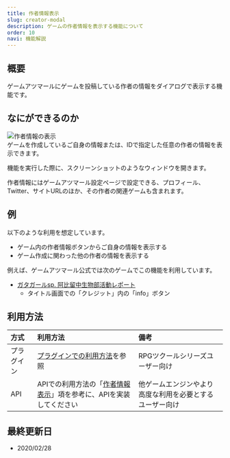 ```yaml
---
title: 作者情報表示
slug: creator-modal
description: ゲームの作者情報を表示する機能について
order: 10
navi: 機能解説
---
```

    
## 概要
ゲームアツマールにゲームを投稿している作者の情報をダイアログで表示する機能です。
    
## なにができるのか
![作者情報の表示](/images/creator_modal_sample1.png)  
ゲームを作成しているご自身の情報または、IDで指定した任意の作者の情報を表示できます。
  
機能を実行した際に、スクリーンショットのようなウィンドウを開きます。
  
作者情報にはゲームアツマール設定ページで設定できる、プロフィール、Twitter、サイトURLのほか、その作者の関連ゲームも含まれます。
    
## 例
以下のような利用を想定しています。
 - ゲーム内の作者情報ボタンからご自身の情報を表示する
 - ゲーム作成に関わった他の作者の情報を表示する

例えば、ゲームアツマール公式では次のゲームでこの機能を利用しています。
 - [ガタガールsp. 阿比留中生物部活動レポート](https://game.nicovideo.jp/atsumaru/games/gm7318)
    - タイトル画面での「クレジット」内の「info」ボタン
    
## 利用方法

方式|利用方法|備考
:---|:---|:---
プラグイン|[プラグインでの利用方法](/plugins)を参照|RPGツクールシリーズユーザー向け
API|APIでの利用方法の「[作者情報表示](/apis/creator-modal)」項を参考に、APIを実装してください|他ゲームエンジンやより高度な利用を必要とするユーザー向け

    
## 最終更新日
 - 2020/02/28
